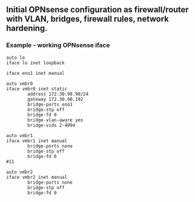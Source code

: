## Initial OPNsense configuration as firewall/router with VLAN, bridges, firewall rules, network hardening.

### Example - working OPNsense iface
```
auto lo
iface lo inet loopback

iface eno1 inet manual

auto vmbr0
iface vmbr0 inet static
        address 172.30.90.90/24
        gateway 172.30.90.192
        bridge-ports eno1
        bridge-stp off
        bridge-fd 0
        bridge-vlan-aware yes
        bridge-vids 2-4094

auto vmbr1
iface vmbr1 inet manual
        bridge-ports none
        bridge-stp off
        bridge-fd 0
#11

auto vmbr2
iface vmbr2 inet manual
        bridge-ports none
        bridge-stp off
        bridge-fd 0
```
